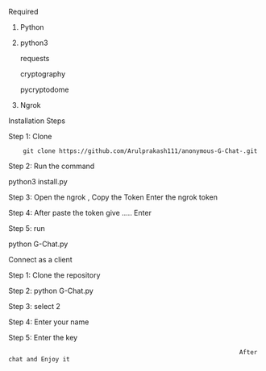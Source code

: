 Required
1. Python
2. python3

    requests
   
    cryptography
   
    pycryptodome

3. Ngrok

Installation Steps

Step 1: Clone

        git clone https://github.com/Arulprakash111/anonymous-G-Chat-.git
        
Step 2: Run the command

python3 install.py

Step 3: Open the ngrok , Copy the Token
Enter the ngrok token

Step 4: After paste the token give .....
Enter

Step 5: run

python G-Chat.py

Connect as a client

Step 1: Clone the repository

Step 2: python G-Chat.py

Step 3: select 2

Step 4: Enter your name

Step 5: Enter the key


                                                                    After chat and Enjoy it

